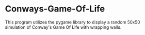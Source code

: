 # Conways-Game-Of-Life
This program utilizes the pygame library to display a random 50x50 simulation of Conway's Game Of Life with wrapping walls.
